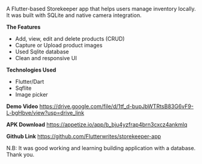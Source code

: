 A Flutter-based Storekeeper app that helps users manage inventory locally. It was built with SQLite and native camera integration.

**The Features**
- Add, view, edit and delete products (CRUD)
- Capture or Upload product images
- Used Sqlite database
- Clean and responsive UI

**Technologies Used**
- Flutter/Dart
- Sqflite
- Image picker

**Demo Video**
https://drive.google.com/file/d/1tf_d-bupJbWTRtsB83G6vF9-L-bgHbve/view?usp=drive_link

**APK Download**
https://appetize.io/app/b_bju4yzfrap4brn3cxcz4ankmlq

**Github Link**
https://github.com/Flutterwrites/storekeeper-app




N.B: It was good working and learning building application with a database. Thank you.
